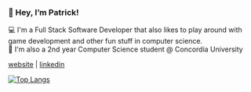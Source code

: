 ### 👋 Hey, I’m Patrick! 

💻 I'm a Full Stack Software Developer that also likes to play around with game development and other fun stuff in computer science.
<br/>🏫 I'm also a 2nd year Computer Science student @ Concordia University

[website](http://patrickdeniso.me/) | [linkedin](https://www.linkedin.com/in/patrick-deniso/)

[![Top Langs](https://github-readme-stats.vercel.app/api/top-langs/?username=thebigpaff&theme=radical)](https://github.com/anuraghazra/github-readme-stats)

